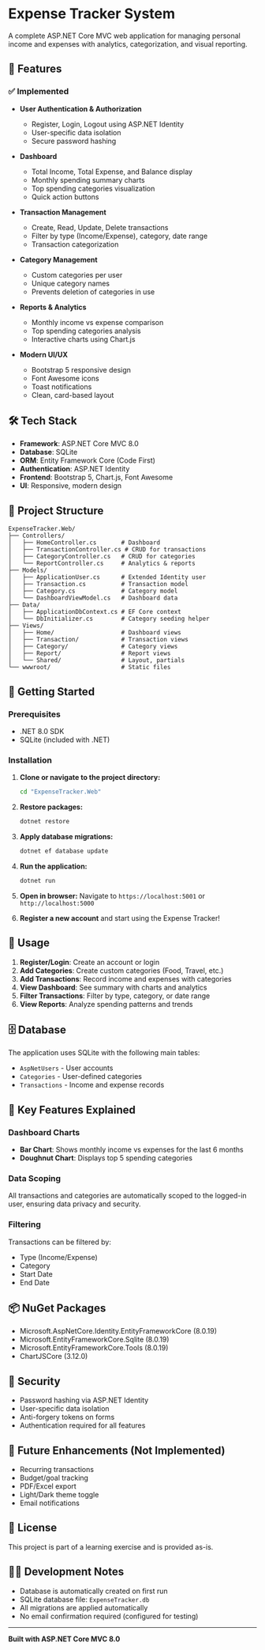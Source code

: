  # Expense Tracker System

A complete ASP.NET Core MVC web application for managing personal income and expenses with analytics, categorization, and visual reporting.

## 🎯 Features

### ✅ Implemented

- **User Authentication & Authorization**

  - Register, Login, Logout using ASP.NET Identity
  - User-specific data isolation
  - Secure password hashing

- **Dashboard**

  - Total Income, Total Expense, and Balance display
  - Monthly spending summary charts
  - Top spending categories visualization
  - Quick action buttons

- **Transaction Management**

  - Create, Read, Update, Delete transactions
  - Filter by type (Income/Expense), category, date range
  - Transaction categorization

- **Category Management**

  - Custom categories per user
  - Unique category names
  - Prevents deletion of categories in use

- **Reports & Analytics**

  - Monthly income vs expense comparison
  - Top spending categories analysis
  - Interactive charts using Chart.js

- **Modern UI/UX**
  - Bootstrap 5 responsive design
  - Font Awesome icons
  - Toast notifications
  - Clean, card-based layout

## 🛠️ Tech Stack

- **Framework**: ASP.NET Core MVC 8.0
- **Database**: SQLite
- **ORM**: Entity Framework Core (Code First)
- **Authentication**: ASP.NET Identity
- **Frontend**: Bootstrap 5, Chart.js, Font Awesome
- **UI**: Responsive, modern design

## 📁 Project Structure

```
ExpenseTracker.Web/
├── Controllers/
│   ├── HomeController.cs       # Dashboard
│   ├── TransactionController.cs # CRUD for transactions
│   ├── CategoryController.cs   # CRUD for categories
│   └── ReportController.cs     # Analytics & reports
├── Models/
│   ├── ApplicationUser.cs      # Extended Identity user
│   ├── Transaction.cs          # Transaction model
│   ├── Category.cs             # Category model
│   └── DashboardViewModel.cs   # Dashboard data
├── Data/
│   ├── ApplicationDbContext.cs # EF Core context
│   └── DbInitializer.cs        # Category seeding helper
├── Views/
│   ├── Home/                   # Dashboard views
│   ├── Transaction/            # Transaction views
│   ├── Category/               # Category views
│   ├── Report/                 # Report views
│   └── Shared/                 # Layout, partials
└── wwwroot/                    # Static files
```

## 🚀 Getting Started

### Prerequisites

- .NET 8.0 SDK
- SQLite (included with .NET)

### Installation

1. **Clone or navigate to the project directory:**

   ```bash
   cd "ExpenseTracker.Web"
   ```

2. **Restore packages:**

   ```bash
   dotnet restore
   ```

3. **Apply database migrations:**

   ```bash
   dotnet ef database update
   ```

4. **Run the application:**

   ```bash
   dotnet run
   ```

5. **Open in browser:**
   Navigate to `https://localhost:5001` or `http://localhost:5000`

6. **Register a new account** and start using the Expense Tracker!

## 📝 Usage

1. **Register/Login**: Create an account or login
2. **Add Categories**: Create custom categories (Food, Travel, etc.)
3. **Add Transactions**: Record income and expenses with categories
4. **View Dashboard**: See summary with charts and analytics
5. **Filter Transactions**: Filter by type, category, or date range
6. **View Reports**: Analyze spending patterns and trends

## 🗄️ Database

The application uses SQLite with the following main tables:

- `AspNetUsers` - User accounts
- `Categories` - User-defined categories
- `Transactions` - Income and expense records

## 🎨 Key Features Explained

### Dashboard Charts

- **Bar Chart**: Shows monthly income vs expenses for the last 6 months
- **Doughnut Chart**: Displays top 5 spending categories

### Data Scoping

All transactions and categories are automatically scoped to the logged-in user, ensuring data privacy and security.

### Filtering

Transactions can be filtered by:

- Type (Income/Expense)
- Category
- Start Date
- End Date

## 📦 NuGet Packages

- Microsoft.AspNetCore.Identity.EntityFrameworkCore (8.0.19)
- Microsoft.EntityFrameworkCore.Sqlite (8.0.19)
- Microsoft.EntityFrameworkCore.Tools (8.0.19)
- ChartJSCore (3.12.0)

## 🔐 Security

- Password hashing via ASP.NET Identity
- User-specific data isolation
- Anti-forgery tokens on forms
- Authentication required for all features

## 🚧 Future Enhancements (Not Implemented)

- Recurring transactions
- Budget/goal tracking
- PDF/Excel export
- Light/Dark theme toggle
- Email notifications

## 📄 License

This project is part of a learning exercise and is provided as-is.

## 👨‍💻 Development Notes

- Database is automatically created on first run
- SQLite database file: `ExpenseTracker.db`
- All migrations are applied automatically
- No email confirmation required (configured for testing)

---

**Built with ASP.NET Core MVC 8.0**

